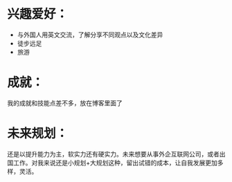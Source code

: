 # 兴趣爱好：
- 与外国人用英文交流，了解分享不同观点以及文化差异
- 徒步远足
- 旅游

# 成就：
我的成就和技能点差不多，放在博客里面了

# 未来规划：
还是以提升能力为主，软实力还有硬实力。未来想要从事外企互联网公司，或者出国工作。对我来说还是小规划+大规划这种，留出试错的成本，让自我发展更加多样，灵活。